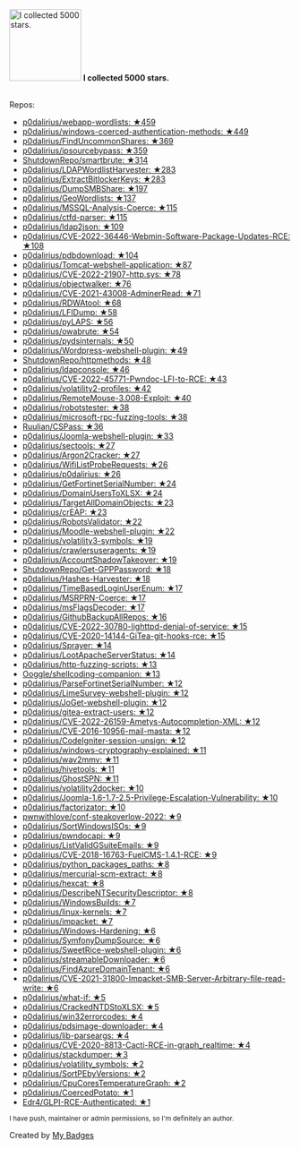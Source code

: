 <img src="https://github.com/my-badges/my-badges/blob/master/src/all-badges/stars/stars-5000.png?raw=true" alt="I collected 5000 stars." title="I collected 5000 stars." width="128">
<strong>I collected 5000 stars.</strong>
<br><br>

Repos:

* <a href="https://github.com/p0dalirius/webapp-wordlists">p0dalirius/webapp-wordlists: ★459</a>
* <a href="https://github.com/p0dalirius/windows-coerced-authentication-methods">p0dalirius/windows-coerced-authentication-methods: ★449</a>
* <a href="https://github.com/p0dalirius/FindUncommonShares">p0dalirius/FindUncommonShares: ★369</a>
* <a href="https://github.com/p0dalirius/ipsourcebypass">p0dalirius/ipsourcebypass: ★359</a>
* <a href="https://github.com/ShutdownRepo/smartbrute">ShutdownRepo/smartbrute: ★314</a>
* <a href="https://github.com/p0dalirius/LDAPWordlistHarvester">p0dalirius/LDAPWordlistHarvester: ★283</a>
* <a href="https://github.com/p0dalirius/ExtractBitlockerKeys">p0dalirius/ExtractBitlockerKeys: ★283</a>
* <a href="https://github.com/p0dalirius/DumpSMBShare">p0dalirius/DumpSMBShare: ★197</a>
* <a href="https://github.com/p0dalirius/GeoWordlists">p0dalirius/GeoWordlists: ★137</a>
* <a href="https://github.com/p0dalirius/MSSQL-Analysis-Coerce">p0dalirius/MSSQL-Analysis-Coerce: ★115</a>
* <a href="https://github.com/p0dalirius/ctfd-parser">p0dalirius/ctfd-parser: ★115</a>
* <a href="https://github.com/p0dalirius/ldap2json">p0dalirius/ldap2json: ★109</a>
* <a href="https://github.com/p0dalirius/CVE-2022-36446-Webmin-Software-Package-Updates-RCE">p0dalirius/CVE-2022-36446-Webmin-Software-Package-Updates-RCE: ★108</a>
* <a href="https://github.com/p0dalirius/pdbdownload">p0dalirius/pdbdownload: ★104</a>
* <a href="https://github.com/p0dalirius/Tomcat-webshell-application">p0dalirius/Tomcat-webshell-application: ★87</a>
* <a href="https://github.com/p0dalirius/CVE-2022-21907-http.sys">p0dalirius/CVE-2022-21907-http.sys: ★78</a>
* <a href="https://github.com/p0dalirius/objectwalker">p0dalirius/objectwalker: ★76</a>
* <a href="https://github.com/p0dalirius/CVE-2021-43008-AdminerRead">p0dalirius/CVE-2021-43008-AdminerRead: ★71</a>
* <a href="https://github.com/p0dalirius/RDWAtool">p0dalirius/RDWAtool: ★68</a>
* <a href="https://github.com/p0dalirius/LFIDump">p0dalirius/LFIDump: ★58</a>
* <a href="https://github.com/p0dalirius/pyLAPS">p0dalirius/pyLAPS: ★56</a>
* <a href="https://github.com/p0dalirius/owabrute">p0dalirius/owabrute: ★54</a>
* <a href="https://github.com/p0dalirius/pydsinternals">p0dalirius/pydsinternals: ★50</a>
* <a href="https://github.com/p0dalirius/Wordpress-webshell-plugin">p0dalirius/Wordpress-webshell-plugin: ★49</a>
* <a href="https://github.com/ShutdownRepo/httpmethods">ShutdownRepo/httpmethods: ★48</a>
* <a href="https://github.com/p0dalirius/ldapconsole">p0dalirius/ldapconsole: ★46</a>
* <a href="https://github.com/p0dalirius/CVE-2022-45771-Pwndoc-LFI-to-RCE">p0dalirius/CVE-2022-45771-Pwndoc-LFI-to-RCE: ★43</a>
* <a href="https://github.com/p0dalirius/volatility2-profiles">p0dalirius/volatility2-profiles: ★42</a>
* <a href="https://github.com/p0dalirius/RemoteMouse-3.008-Exploit">p0dalirius/RemoteMouse-3.008-Exploit: ★40</a>
* <a href="https://github.com/p0dalirius/robotstester">p0dalirius/robotstester: ★38</a>
* <a href="https://github.com/p0dalirius/microsoft-rpc-fuzzing-tools">p0dalirius/microsoft-rpc-fuzzing-tools: ★38</a>
* <a href="https://github.com/Ruulian/CSPass">Ruulian/CSPass: ★36</a>
* <a href="https://github.com/p0dalirius/Joomla-webshell-plugin">p0dalirius/Joomla-webshell-plugin: ★33</a>
* <a href="https://github.com/p0dalirius/sectools">p0dalirius/sectools: ★27</a>
* <a href="https://github.com/p0dalirius/Argon2Cracker">p0dalirius/Argon2Cracker: ★27</a>
* <a href="https://github.com/p0dalirius/WifiListProbeRequests">p0dalirius/WifiListProbeRequests: ★26</a>
* <a href="https://github.com/p0dalirius/p0dalirius">p0dalirius/p0dalirius: ★26</a>
* <a href="https://github.com/p0dalirius/GetFortinetSerialNumber">p0dalirius/GetFortinetSerialNumber: ★24</a>
* <a href="https://github.com/p0dalirius/DomainUsersToXLSX">p0dalirius/DomainUsersToXLSX: ★24</a>
* <a href="https://github.com/p0dalirius/TargetAllDomainObjects">p0dalirius/TargetAllDomainObjects: ★23</a>
* <a href="https://github.com/p0dalirius/crEAP">p0dalirius/crEAP: ★23</a>
* <a href="https://github.com/p0dalirius/RobotsValidator">p0dalirius/RobotsValidator: ★22</a>
* <a href="https://github.com/p0dalirius/Moodle-webshell-plugin">p0dalirius/Moodle-webshell-plugin: ★22</a>
* <a href="https://github.com/p0dalirius/volatility3-symbols">p0dalirius/volatility3-symbols: ★19</a>
* <a href="https://github.com/p0dalirius/crawlersuseragents">p0dalirius/crawlersuseragents: ★19</a>
* <a href="https://github.com/p0dalirius/AccountShadowTakeover">p0dalirius/AccountShadowTakeover: ★19</a>
* <a href="https://github.com/ShutdownRepo/Get-GPPPassword">ShutdownRepo/Get-GPPPassword: ★18</a>
* <a href="https://github.com/p0dalirius/Hashes-Harvester">p0dalirius/Hashes-Harvester: ★18</a>
* <a href="https://github.com/p0dalirius/TimeBasedLoginUserEnum">p0dalirius/TimeBasedLoginUserEnum: ★17</a>
* <a href="https://github.com/p0dalirius/MSRPRN-Coerce">p0dalirius/MSRPRN-Coerce: ★17</a>
* <a href="https://github.com/p0dalirius/msFlagsDecoder">p0dalirius/msFlagsDecoder: ★17</a>
* <a href="https://github.com/p0dalirius/GithubBackupAllRepos">p0dalirius/GithubBackupAllRepos: ★16</a>
* <a href="https://github.com/p0dalirius/CVE-2022-30780-lighttpd-denial-of-service">p0dalirius/CVE-2022-30780-lighttpd-denial-of-service: ★15</a>
* <a href="https://github.com/p0dalirius/CVE-2020-14144-GiTea-git-hooks-rce">p0dalirius/CVE-2020-14144-GiTea-git-hooks-rce: ★15</a>
* <a href="https://github.com/p0dalirius/Sprayer">p0dalirius/Sprayer: ★14</a>
* <a href="https://github.com/p0dalirius/LootApacheServerStatus">p0dalirius/LootApacheServerStatus: ★14</a>
* <a href="https://github.com/p0dalirius/http-fuzzing-scripts">p0dalirius/http-fuzzing-scripts: ★13</a>
* <a href="https://github.com/Ooggle/shellcoding-companion">Ooggle/shellcoding-companion: ★13</a>
* <a href="https://github.com/p0dalirius/ParseFortinetSerialNumber">p0dalirius/ParseFortinetSerialNumber: ★12</a>
* <a href="https://github.com/p0dalirius/LimeSurvey-webshell-plugin">p0dalirius/LimeSurvey-webshell-plugin: ★12</a>
* <a href="https://github.com/p0dalirius/JoGet-webshell-plugin">p0dalirius/JoGet-webshell-plugin: ★12</a>
* <a href="https://github.com/p0dalirius/gitea-extract-users">p0dalirius/gitea-extract-users: ★12</a>
* <a href="https://github.com/p0dalirius/CVE-2022-26159-Ametys-Autocompletion-XML">p0dalirius/CVE-2022-26159-Ametys-Autocompletion-XML: ★12</a>
* <a href="https://github.com/p0dalirius/CVE-2016-10956-mail-masta">p0dalirius/CVE-2016-10956-mail-masta: ★12</a>
* <a href="https://github.com/p0dalirius/CodeIgniter-session-unsign">p0dalirius/CodeIgniter-session-unsign: ★12</a>
* <a href="https://github.com/p0dalirius/windows-cryptography-explained">p0dalirius/windows-cryptography-explained: ★11</a>
* <a href="https://github.com/p0dalirius/wav2mmv">p0dalirius/wav2mmv: ★11</a>
* <a href="https://github.com/p0dalirius/hivetools">p0dalirius/hivetools: ★11</a>
* <a href="https://github.com/p0dalirius/GhostSPN">p0dalirius/GhostSPN: ★11</a>
* <a href="https://github.com/p0dalirius/volatility2docker">p0dalirius/volatility2docker: ★10</a>
* <a href="https://github.com/p0dalirius/Joomla-1.6-1.7-2.5-Privilege-Escalation-Vulnerability">p0dalirius/Joomla-1.6-1.7-2.5-Privilege-Escalation-Vulnerability: ★10</a>
* <a href="https://github.com/p0dalirius/factorizator">p0dalirius/factorizator: ★10</a>
* <a href="https://github.com/pwnwithlove/conf-steakoverlow-2022">pwnwithlove/conf-steakoverlow-2022: ★9</a>
* <a href="https://github.com/p0dalirius/SortWindowsISOs">p0dalirius/SortWindowsISOs: ★9</a>
* <a href="https://github.com/p0dalirius/pwndocapi">p0dalirius/pwndocapi: ★9</a>
* <a href="https://github.com/p0dalirius/ListValidGSuiteEmails">p0dalirius/ListValidGSuiteEmails: ★9</a>
* <a href="https://github.com/p0dalirius/CVE-2018-16763-FuelCMS-1.4.1-RCE">p0dalirius/CVE-2018-16763-FuelCMS-1.4.1-RCE: ★9</a>
* <a href="https://github.com/p0dalirius/python_packages_paths">p0dalirius/python_packages_paths: ★8</a>
* <a href="https://github.com/p0dalirius/mercurial-scm-extract">p0dalirius/mercurial-scm-extract: ★8</a>
* <a href="https://github.com/p0dalirius/hexcat">p0dalirius/hexcat: ★8</a>
* <a href="https://github.com/p0dalirius/DescribeNTSecurityDescriptor">p0dalirius/DescribeNTSecurityDescriptor: ★8</a>
* <a href="https://github.com/p0dalirius/WindowsBuilds">p0dalirius/WindowsBuilds: ★7</a>
* <a href="https://github.com/p0dalirius/linux-kernels">p0dalirius/linux-kernels: ★7</a>
* <a href="https://github.com/p0dalirius/impacket">p0dalirius/impacket: ★7</a>
* <a href="https://github.com/p0dalirius/Windows-Hardening">p0dalirius/Windows-Hardening: ★6</a>
* <a href="https://github.com/p0dalirius/SymfonyDumpSource">p0dalirius/SymfonyDumpSource: ★6</a>
* <a href="https://github.com/p0dalirius/SweetRice-webshell-plugin">p0dalirius/SweetRice-webshell-plugin: ★6</a>
* <a href="https://github.com/p0dalirius/streamableDownloader">p0dalirius/streamableDownloader: ★6</a>
* <a href="https://github.com/p0dalirius/FindAzureDomainTenant">p0dalirius/FindAzureDomainTenant: ★6</a>
* <a href="https://github.com/p0dalirius/CVE-2021-31800-Impacket-SMB-Server-Arbitrary-file-read-write">p0dalirius/CVE-2021-31800-Impacket-SMB-Server-Arbitrary-file-read-write: ★6</a>
* <a href="https://github.com/p0dalirius/what-if">p0dalirius/what-if: ★5</a>
* <a href="https://github.com/p0dalirius/CrackedNTDStoXLSX">p0dalirius/CrackedNTDStoXLSX: ★5</a>
* <a href="https://github.com/p0dalirius/win32errorcodes">p0dalirius/win32errorcodes: ★4</a>
* <a href="https://github.com/p0dalirius/pdsimage-downloader">p0dalirius/pdsimage-downloader: ★4</a>
* <a href="https://github.com/p0dalirius/lib-parseargs">p0dalirius/lib-parseargs: ★4</a>
* <a href="https://github.com/p0dalirius/CVE-2020-8813-Cacti-RCE-in-graph_realtime">p0dalirius/CVE-2020-8813-Cacti-RCE-in-graph_realtime: ★4</a>
* <a href="https://github.com/p0dalirius/stackdumper">p0dalirius/stackdumper: ★3</a>
* <a href="https://github.com/p0dalirius/volatility_symbols">p0dalirius/volatility_symbols: ★2</a>
* <a href="https://github.com/p0dalirius/SortPEbyVersions">p0dalirius/SortPEbyVersions: ★2</a>
* <a href="https://github.com/p0dalirius/CpuCoresTemperatureGraph">p0dalirius/CpuCoresTemperatureGraph: ★2</a>
* <a href="https://github.com/p0dalirius/CoercedPotato">p0dalirius/CoercedPotato: ★1</a>
* <a href="https://github.com/Edr4/GLPI-RCE-Authenticated">Edr4/GLPI-RCE-Authenticated: ★1</a>

<sup>I have push, maintainer or admin permissions, so I'm definitely an author.<sup>



Created by <a href="https://github.com/my-badges/my-badges">My Badges</a>